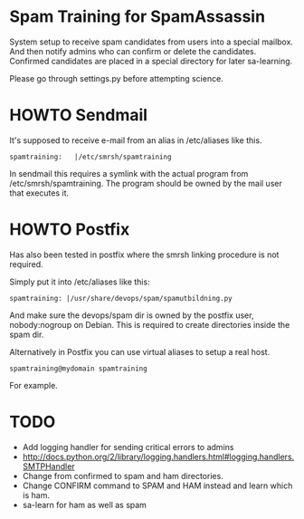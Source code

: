 Spam Training for SpamAssassin
================

System setup to receive spam candidates from users into a special mailbox. And then notify admins who can confirm or delete the candidates. Confirmed candidates are placed in a special directory for later sa-learning. 

Please go through settings.py before attempting science. 

HOWTO Sendmail
===========

It's supposed to receive e-mail from an alias in /etc/aliases like this. 

    spamtraining: 	|/etc/smrsh/spamtraining

In sendmail this requires a symlink with the actual program from /etc/smrsh/spamtraining. The program should be owned by the mail user that executes it. 

HOWTO Postfix
==========

Has also been tested in postfix where the smrsh linking procedure is not required. 

Simply put it into /etc/aliases like this:

	spamtraining: |/usr/share/devops/spam/spamutbildning.py

And make sure the devops/spam dir is owned by the postfix user, nobody:nogroup on Debian. This is required to create directories inside the spam dir. 

Alternatively in Postfix you can use virtual aliases to setup a real host. 

	spamtraining@mydomain spamtraining

For example. 

TODO
====

  * Add logging handler for sending critical errors to admins
  * http://docs.python.org/2/library/logging.handlers.html#logging.handlers.SMTPHandler
  * Change from confirmed to spam and ham directories.
  * Change CONFIRM command to SPAM and HAM instead and learn which is ham.
  * sa-learn for ham as well as spam
